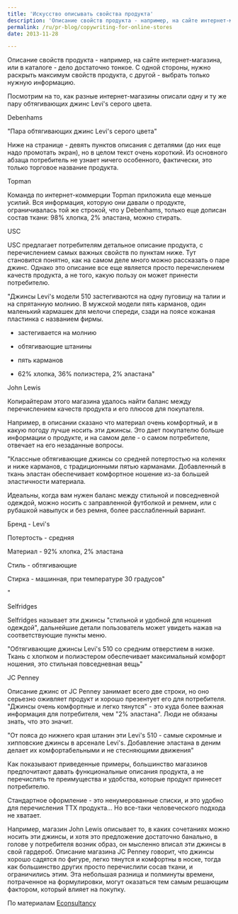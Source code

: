 ```yaml
---
title: 'Искусство описывать свойства продукта'
description: 'Описание свойств продукта - например, на сайте интернет-магазина, или в каталоге - дело достаточно тонкое. С одной стороны, нужно раскрыть максимум свойств продукта, с другой - выбрать только нужную информацию.'
permalink: /ru/pr-blog/copywriting-for-online-stores
date: 2013-11-28

---
```


Описание свойств продукта - например, на сайте интернет-магазина, или в каталоге - дело достаточно тонкое. С одной стороны, нужно раскрыть максимум свойств продукта, с другой - выбрать только нужную информацию.

Посмотрим на то, как разные интернет-магазины описали одну и ту же пару обтягивающих джинс Levi's серого цвета.

Debenhams

"Пара обтягивающих джинс Levi's серого цвета"

Ниже на странице - девять пунктов описания с деталями (до них еще надо промотать экран), но в целом текст очень короткий. Из основного абзаца потребитель не узнает ничего особенного, фактически, это только торговое название продукта.

Topman

Команда по интернет-коммерции Topman приложила еще меньше усилий.  Вся информация, которую они давали о продукте, ограничивалась той же строкой, что у Debenhams, только еще дописан состав ткани: 98% хлопка,  2% эластана, можно стирать.

USC

USC предлагает потребителям детальное описание продукта, с перечислением самых важных свойств по пунктам ниже. Тут становится понятно, как на самом деле много можно рассказать о паре джинс. Однако это описание все еще является просто перечислением качеств продукта, а не того, какую пользу он может принести потребителю.

"Джинсы Levi's модели 510 застегиваются на одну пуговицу на талии и на спрятанную молнию. В мужской модели пять карманов, один маленький кармашек для мелочи спереди, сзади на поясе кожаная пластинка с названием фирмы.

 - застегивается на молнию

 - обтягивающие штанины

 - пять карманов

 - 62% хлопка, 36% полиэстера, 2% эластана"

John Lewis

Копирайтерам этого магазина удалось найти баланс между перечислением качеств продукта и его плюсов для покупателя.

Например, в описании сказано что материал очень комфортный, и в какую погоду лучше носить эти джинсы. Это дает покупателю больше информации о продукте, и на самом деле - о самом потребителе, отвечает на его незаданные вопросы.

"Классные обтягивающие джинсы со средней потертостью на коленях и ниже карманов, с традиционными пятью карманами. Добавленный в ткань эластан обеспечивает комфортное ношение из-за большей эластичности материала.

Идеальны, когда вам нужен баланс между стильной и повседневной одеждой, можно носить с заправленной футболкой и ремнем, или с рубашкой навыпуск и без ремня, более расслабленный вариант.

Бренд - Levi's

Потертость - средняя

Материал - 92% хлопка, 2% эластана

Стиль - обтягивающие

Стирка -  машинная, при температуре 30 градусов"

"

Selfridges

Selfridges называет эти джинсы "стильной и удобной для ношения одеждой", дальнейшие детали пользователь может увидеть нажав на соответствующие пункты меню.

"Обтягивающие джинсы Levi's 510 со средним отверстием в низке. Ткань с хлопком и полиэстером обеспечивает максимальный комфорт ношения, это стильная повседневная вещь"

JC Penney

Описание джинс от JC Penney занимает всего две строки, но оно серьезно оживляет продукт и хорошо презентует его для потребителя. "Джинсы очень комфортные и легко тянутся" - это куда более важная информация для потребителя, чем "2% эластана". Люди не обязаны знать, что это значит.

"От пояса до нижнего края штанин эти Levi's 510 - самые скромные и хипповские джинсы в арсенале Levi's. Добавление эластана в деним делает их комфортабельными и не стесняющими движения"

Как показывают приведенные примеры, большинство магазинов предпочитают давать  функциональные описания продукта, а не перечислять те преимущества и удобства, которые продукт принесет потребителю.

Стандартное оформление  - это ненумерованные списки, и это удобно для перечисления ТТХ продукта... Но все-таки человеческого подхода не хватает.

Например, магазин John Lewis описывает то, в каких сочетаниях можно носить эти джинсы, и хотя это предложение достаточно банально, в голове у потребителя возник образ, он мысленно вписал эти джинсы в свой гардероб. Описание магазина  JC Penney говорит, что джинсы хорошо садятся по фигуре, легко тянутся и комфортны в носке, тогда как большинство других просто перечислили сосав ткани, и ограничились этим. Эта небольшая разница и полминуты времени, потраченное на формулировки, могут оказаться тем самым решающим фактором, который влияет на покупку.

По материалам <a href="https://econsultancy.com/us/blog/63907-how-product-descriptions-vary-among-nine-fashion-retailers">Econsultancy</a>


